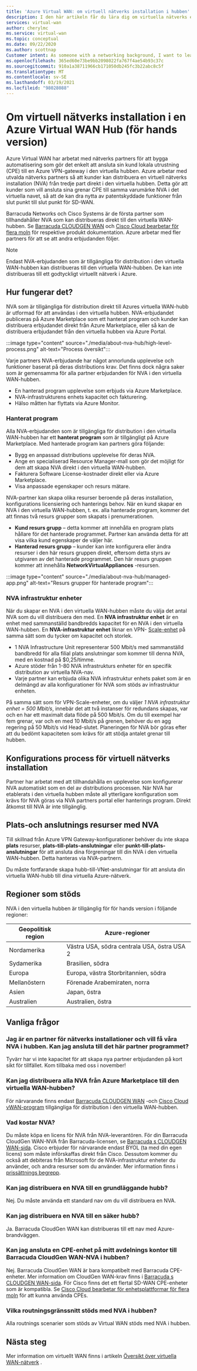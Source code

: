 ```yaml
---
title: 'Azure Virtual WAN: om virtuell nätverks installation i hubben'
description: I den här artikeln får du lära dig om virtuella nätverks enheter i den virtuella WAN-hubben.
services: virtual-wan
author: cherylmc
ms.service: virtual-wan
ms.topic: conceptual
ms.date: 09/22/2020
ms.author: scottnap
Customer intent: As someone with a networking background, I want to learn about Network Virtual Appliances in the Virtual WAN hub.
ms.openlocfilehash: 365ed60e73be9bb2098022fa767f4ae54b93c37c
ms.sourcegitcommit: 910a1a38711966cb171050db245fc3b22abc8c5f
ms.translationtype: MT
ms.contentlocale: sv-SE
ms.lasthandoff: 03/19/2021
ms.locfileid: "98028088"
---
```

# <a name="about-network-virtual-appliance-in-an-azure-virtual-wan-hub-preview"></a>Om virtuell nätverks installation i en Azure Virtual WAN Hub (för hands version)

Azure Virtual WAN har arbetat med nätverks partners för att bygga automatisering som gör det enkelt att ansluta sin kund lokala utrustning (CPE) till en Azure VPN-gateway i den virtuella hubben. Azure arbetar med utvalda nätverks partners så att kunder kan distribuera en virtuell nätverks installation (NVA) från tredje part direkt i den virtuella hubben. Detta gör att kunder som vill ansluta sina grenar CPE till samma varumärke NVA i det virtuella navet, så att de kan dra nytta av patentskyddade funktioner från slut punkt till slut punkt för SD-WAN.

Barracuda Networks och Cisco Systems är de första partner som tillhandahåller NVA som kan distribueras direkt till den virtuella WAN-hubben.  Se [Barracuda CLOUDGEN WAN](https://www.barracuda.com/products/cloudgenwan) och [Cisco Cloud bearbetar för flera moln](https://www.cisco.com/c/en/us/td/docs/routers/sdwan/configuration/cloudonramp/ios-xe-17/cloud-onramp-book-xe/cloud-onramp-multi-cloud.html#Cisco_Concept.dita_c61e0e7a-fff8-4080-afee-47b81e8df701) för respektive produkt dokumentation. Azure arbetar med fler partners för att se att andra erbjudanden följer.

> [!NOTE]
> Endast NVA-erbjudanden som är tillgängliga för distribution i den virtuella WAN-hubben kan distribueras till den virtuella WAN-hubben. De kan inte distribueras till ett godtyckligt virtuellt nätverk i Azure.

## <a name="how-does-it-work"></a><a name="how"></a>Hur fungerar det?

NVA som är tillgängliga för distribution direkt till Azures virtuella WAN-hubb är utformad för att användas i den virtuella hubben. NVA-erbjudandet publiceras på Azure Marketplace som ett hanterat program och kunder kan distribuera erbjudandet direkt från Azure Marketplace, eller så kan de distribuera erbjudandet från den virtuella hubben via Azure Portal.

:::image type="content" source="./media/about-nva-hub/high-level-process.png" alt-text="Process översikt":::

Varje partners NVA-erbjudande har något annorlunda upplevelse och funktioner baserat på deras distributions krav. Det finns dock några saker som är gemensamma för alla partner erbjudanden för NVA i den virtuella WAN-hubben.

* En hanterad program upplevelse som erbjuds via Azure Marketplace.
* NVA-infrastrukturens enhets kapacitet och fakturering.
* Hälso måtten har flyttats via Azure Monitor.

### <a name="managed-application"></a><a name="managed"></a>Hanterat program

Alla NVA-erbjudanden som är tillgängliga för distribution i den virtuella WAN-hubben har ett **hanterat program** som är tillgängligt på Azure Marketplace. Med hanterade program kan partners göra följande:

* Bygg en anpassad distributions upplevelse för deras NVA.
* Ange en specialiserad Resource Manager-mall som gör det möjligt för dem att skapa NVA direkt i den virtuella WAN-hubben.
* Fakturera Software License-kostnader direkt eller via Azure Marketplace.
* Visa anpassade egenskaper och resurs mätare.

NVA-partner kan skapa olika resurser beroende på deras installation, konfigurations licensiering och hanterings behov. När en kund skapar en NVA i den virtuella WAN-hubben, t. ex. alla hanterade program, kommer det att finnas två resurs grupper som skapats i prenumerationen.

* **Kund resurs grupp** – detta kommer att innehålla en program plats hållare för det hanterade programmet. Partner kan använda detta för att visa vilka kund egenskaper de väljer här.
* **Hanterad resurs grupp** – kunder kan inte konfigurera eller ändra resurser i den här resurs gruppen direkt, eftersom detta styrs av utgivaren av det hanterade programmet. Den här resurs gruppen kommer att innehålla **NetworkVirtualAppliances** -resursen.

:::image type="content" source="./media/about-nva-hub/managed-app.png" alt-text="Resurs grupper för hanterade program":::

### <a name="nva-infrastructure-units"></a><a name="units"></a>NVA infrastruktur enheter

När du skapar en NVA i den virtuella WAN-hubben måste du välja det antal NVA som du vill distribuera den med. En **NVA infrastruktur enhet** är en enhet med sammanställd bandbredds kapacitet för en NVA i den virtuella WAN-hubben. En **NVA-infrastruktur enhet** liknar en VPN- [Scale-enhet](pricing-concepts.md#scale-unit) på samma sätt som du tycker om kapacitet och storlek.

* 1 NVA Infrastructure Unit representerar 500 Mbit/s med sammanställd bandbredd för alla filial plats anslutningar som kommer till denna NVA, med en kostnad på $0,25/timme.
* Azure stöder från 1-80 NVA infrastrukturs enheter för en specifik distribution av virtuella NVA-nav.
* Varje partner kan erbjuda olika NVA infrastruktur enhets paket som är en delmängd av alla konfigurationer för NVA som stöds av infrastruktur enheten.

På samma sätt som för VPN-Scale-enheter, om du väljer *1 NVA infrastruktur enhet = 500 Mbit/s*, innebär det att två instanser för redundans skapas, var och en har ett maximalt data flöde på 500 Mbit/s. Om du till exempel har fem grenar, var och en med 10 Mbit/s på grenen, behöver du en agg regering på 50 Mbit/s vid Head-slutet. Planeringen för NVA bör göras efter att du bedömt kapaciteten som krävs för att stödja antalet grenar till hubben.

## <a name="network-virtual-appliance-configuration-process"></a><a name="configuration"></a>Konfigurations process för virtuell nätverks installation

Partner har arbetat med att tillhandahålla en upplevelse som konfigurerar NVA automatiskt som en del av distributions processen. När NVA har etablerats i den virtuella hubben måste all ytterligare konfiguration som krävs för NVA göras via NVA partners portal eller hanterings program. Direkt åtkomst till NVA är inte tillgänglig.

## <a name="site-and-connection-resources-with-nvas"></a><a name="resources"></a>Plats-och anslutnings resurser med NVA

Till skillnad från Azure VPN Gateway-konfigurationer behöver du inte skapa **plats** resurser, **plats-till-plats-anslutningar** eller **punkt-till-plats-anslutningar** för att ansluta dina förgreningar till din NVA i den virtuella WAN-hubben. Detta hanteras via NVA-partnern.

Du måste fortfarande skapa hubb-till-VNet-anslutningar för att ansluta din virtuella WAN-hubb till dina virtuella Azure-nätverk.

## <a name="supported-regions"></a><a name="regions"></a>Regioner som stöds

NVA i den virtuella hubben är tillgänglig för för hands version i följande regioner:

|Geopolitisk region | Azure-regioner|
|---|---|
| Nordamerika| Västra USA, södra centrala USA, östra USA 2   |
| Sydamerika | Brasilien, södra |
| Europa | Europa, västra Storbritannien, södra|
|  Mellanöstern | Förenade Arabemiraten, norra |
| Asien | Japan, östra |
| Australien | Australien, östra |

## <a name="faq"></a>Vanliga frågor

### <a name="i-am-a-network-appliance-partner-and-want-to-get-our-nva-in-the-hub--can-i-join-this-partner-program"></a>Jag är en partner för nätverks installationer och vill få våra NVA i hubben.  Kan jag ansluta till det här partner programmet?

Tyvärr har vi inte kapacitet för att skapa nya partner erbjudanden på kort sikt för tillfället. Kom tillbaka med oss i november!

### <a name="can-i-deploy-any-nva-from-azure-marketplace-into-the-virtual-wan-hub"></a>Kan jag distribuera alla NVA från Azure Marketplace till den virtuella WAN-hubben?

För närvarande finns endast [Barracuda CLOUDGEN WAN](https://aka.ms/BarracudaMarketPlaceOffer) -och [Cisco Cloud vWAN-program](https://azuremarketplace.microsoft.com/en-us/marketplace/apps/cisco.cisco_cloud_vwan_app?tab=Overview) tillgängliga för distribution i den virtuella WAN-hubben.

### <a name="what-is-the-cost-of-the-nva"></a>Vad kostar NVA?

Du måste köpa en licens för NVA från NVA-leverantören.  För din Barracuda CloudGen WAN-NVA från Barracuda-licensen, se [Barracuda s CLOUDGEN WAN-sida](https://www.barracuda.com/products/cloudgenwan). Cisco erbjuder för närvarande endast BYOL (ta med din egen licens) som måste införskaffas direkt från Cisco. Dessutom kommer du också att debiteras från Microsoft för de NVA-infrastruktur enheter du använder, och andra resurser som du använder. Mer information finns i [prissättnings begrepp](pricing-concepts.md).

### <a name="can-i-deploy-an-nva-to-a-basic-hub"></a>Kan jag distribuera en NVA till en grundläggande hubb?

Nej. Du måste använda ett standard nav om du vill distribuera en NVA.

### <a name="can-i-deploy-an-nva-into-a-secure-hub"></a>Kan jag distribuera en NVA till en säker hubb?

Ja. Barracuda CloudGen WAN kan distribueras till ett nav med Azure-brandväggen.

### <a name="can-i-connect-any-cpe-device-in-my-branch-office-to-barracuda-cloudgen-wan-nva-in-the-hub"></a>Kan jag ansluta en CPE-enhet på mitt avdelnings kontor till Barracuda CloudGen WAN-NVA i hubben?

Nej. Barracuda CloudGen WAN är bara kompatibelt med Barracuda CPE-enheter. Mer information om CloudGen WAN-krav finns i [Barracuda s CLOUDGEN WAN-sida](https://www.barracuda.com/products/cloudgenwan). För Cisco finns det ett flertal SD-WAN CPE-enheter som är kompatibla. Se [Cisco Cloud bearbetar för enhetsplattformar för flera moln](https://www.cisco.com/c/en/us/td/docs/routers/sdwan/configuration/cloudonramp/ios-xe-17/cloud-onramp-book-xe/cloud-onramp-multi-cloud.html#Cisco_Concept.dita_c61e0e7a-fff8-4080-afee-47b81e8df701) för att kunna använda CPEs.

### <a name="what-routing-scenarios-are-supported-with-nva-in-the-hub"></a>Vilka routningsgränssnitt stöds med NVA i hubben?

Alla routnings scenarier som stöds av Virtual WAN stöds med NVA i hubben.

## <a name="next-steps"></a>Nästa steg

Mer information om virtuellt WAN finns i artikeln [Översikt över virtuella WAN-nätverk](virtual-wan-about.md) .
